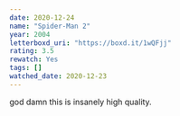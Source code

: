 ```yaml
---
date: 2020-12-24
name: "Spider-Man 2"
year: 2004
letterboxd_uri: "https://boxd.it/1wQFjj"
rating: 3.5
rewatch: Yes
tags: []
watched_date: 2020-12-23
---
```


god damn this is insanely high quality.
